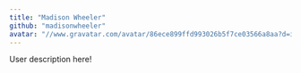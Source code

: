 ```yaml
---
title: "Madison Wheeler"
github: "madisonwheeler"
avatar: "//www.gravatar.com/avatar/86ece899ffd993026b5f7ce03566a8aa?d=identicon"
---
```


User description here!
